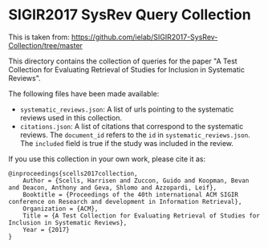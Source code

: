 # SIGIR2017 SysRev Query Collection
This is taken from:
https://github.com/ielab/SIGIR2017-SysRev-Collection/tree/master

This directory contains the collection of queries for the paper "A Test Collection for Evaluating Retrieval of Studies for Inclusion in Systematic Reviews".

The following files have been made available:

 - `systematic_reviews.json`: A list of urls pointing to the systematic reviews used in this collection.
 - `citations.json`: A list of citations that correspond to the systematic reviews. The `document_id` refers to the `id` in `systematic_reviews.json`. The `included` field is true if the study was included in the review.

If you use this collection in your own work, please cite it as:

```
@inproceedings{scells2017collection,
	Author = {Scells, Harrisen and Zuccon, Guido and Koopman, Bevan and Deacon, Anthony and Geva, Shlomo and Azzopardi, Leif},
	Booktitle = {Proceedings of the 40th international ACM SIGIR conference on Research and development in Information Retrieval},
	Organization = {ACM},
	Title = {A Test Collection for Evaluating Retrieval of Studies for Inclusion in Systematic Reviews},
	Year = {2017}
}
```
